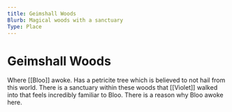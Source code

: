 ```yaml
---
title: Geimshall Woods
Blurb: Magical woods with a sanctuary
Type: Place
---
```

# Geimshall Woods

Where [[Bloo]] awoke. Has a petricite tree which is believed to not hail from this world. There is a sanctuary within these woods that [[Violet]] walked into that feels incredibly familiar to Bloo. There is a reason why Bloo awoke here. 